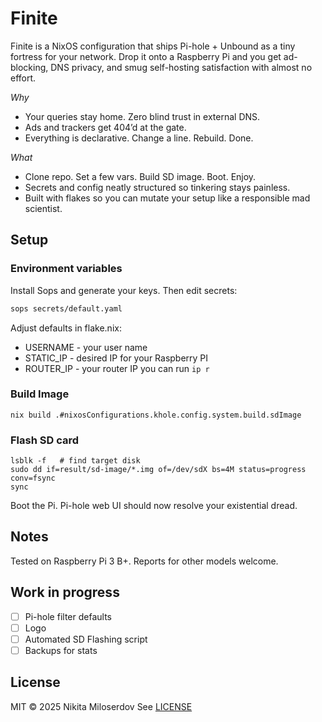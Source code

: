 # Finite

Finite is a NixOS configuration that ships Pi-hole + Unbound as a tiny fortress for your network. Drop it onto a Raspberry Pi and you get ad-blocking, DNS privacy, and smug self-hosting satisfaction with almost no effort.

_Why_

- Your queries stay home. Zero blind trust in external DNS.
- Ads and trackers get 404’d at the gate.
- Everything is declarative. Change a line. Rebuild. Done.

_What_

- Clone repo. Set a few vars. Build SD image. Boot. Enjoy.
- Secrets and config neatly structured so tinkering stays painless.
- Built with flakes so you can mutate your setup like a responsible mad scientist.

## Setup

### Environment variables

Install Sops and generate your keys. Then edit secrets:

```bash
sops secrets/default.yaml
```

Adjust defaults in flake.nix:

- USERNAME - your user name
- STATIC_IP - desired IP for your Raspberry PI
- ROUTER_IP - your router IP you can run `ip r`

### Build Image

```
nix build .#nixosConfigurations.khole.config.system.build.sdImage
```

### Flash SD card

```
lsblk -f   # find target disk
sudo dd if=result/sd-image/*.img of=/dev/sdX bs=4M status=progress conv=fsync
sync
```

Boot the Pi. Pi-hole web UI should now resolve your existential dread.

## Notes

Tested on Raspberry Pi 3 B+. Reports for other models welcome.

## Work in progress

- [ ] Pi-hole filter defaults
- [ ] Logo
- [ ] Automated SD Flashing script
- [ ] Backups for stats

## License

MIT © 2025 Nikita Miloserdov
See [LICENSE](./LICENSE)

